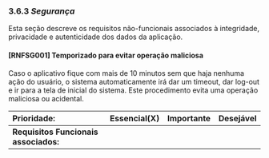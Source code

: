 ### 3.6.3 _**Segurança**_

Esta seção descreve os requisitos não-funcionais associados à integridade, privacidade e autenticidade dos dados da aplicação.

#### \[RNFSG001\] Temporizado para evitar operação maliciosa

Caso o aplicativo fique com mais de 10 minutos sem que haja nenhuma ação do usuário, o sistema automaticamente irá dar um timeout, dar log-out e ir para a tela de inicial do sistema. Este procedimento evita uma operação maliciosa ou acidental.

| **Prioridade:** | Essencial\(X\) | Importante | Desejável |
| :--- | :--- | :--- | :--- |
| **Requisitos Funcionais associados:** |  |  |  |



